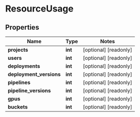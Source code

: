 # ResourceUsage

## Properties
Name | Type | Notes
------------ | ------------- | -------------
**projects** | **int** | [optional] [readonly] 
**users** | **int** | [optional] [readonly] 
**deployments** | **int** | [optional] [readonly] 
**deployment_versions** | **int** | [optional] [readonly] 
**pipelines** | **int** | [optional] [readonly] 
**pipeline_versions** | **int** | [optional] [readonly] 
**gpus** | **int** | [optional] [readonly] 
**buckets** | **int** | [optional] [readonly] 


